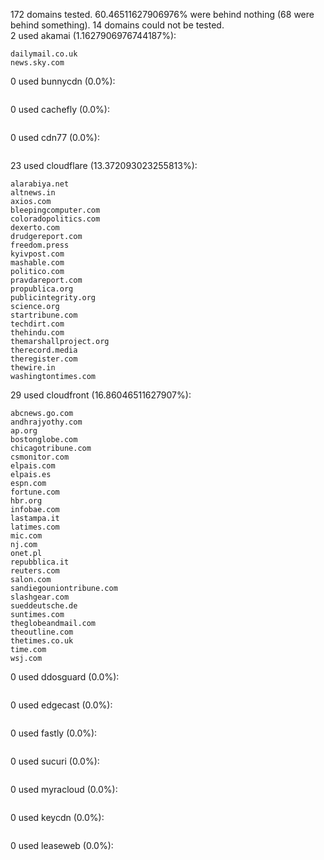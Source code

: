 172 domains tested. 60.46511627906976% were behind nothing (68 were behind something). 14 domains could not be tested.<br>
2 used akamai (1.1627906976744187%):
```
dailymail.co.uk
news.sky.com
```

0 used bunnycdn (0.0%):
```

```

0 used cachefly (0.0%):
```

```

0 used cdn77 (0.0%):
```

```

23 used cloudflare (13.372093023255813%):
```
alarabiya.net
altnews.in
axios.com
bleepingcomputer.com
coloradopolitics.com
dexerto.com
drudgereport.com
freedom.press
kyivpost.com
mashable.com
politico.com
pravdareport.com
propublica.org
publicintegrity.org
science.org
startribune.com
techdirt.com
thehindu.com
themarshallproject.org
therecord.media
theregister.com
thewire.in
washingtontimes.com
```

29 used cloudfront (16.86046511627907%):
```
abcnews.go.com
andhrajyothy.com
ap.org
bostonglobe.com
chicagotribune.com
csmonitor.com
elpais.com
elpais.es
espn.com
fortune.com
hbr.org
infobae.com
lastampa.it
latimes.com
mic.com
nj.com
onet.pl
repubblica.it
reuters.com
salon.com
sandiegouniontribune.com
slashgear.com
sueddeutsche.de
suntimes.com
theglobeandmail.com
theoutline.com
thetimes.co.uk
time.com
wsj.com
```

0 used ddosguard (0.0%):
```

```

0 used edgecast (0.0%):
```

```

0 used fastly (0.0%):
```

```

0 used sucuri (0.0%):
```

```

0 used myracloud (0.0%):
```

```

0 used keycdn (0.0%):
```

```

0 used leaseweb (0.0%):
```

```
